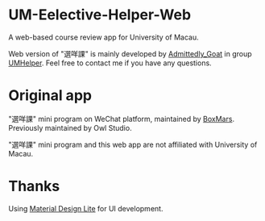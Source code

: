 # UM-Eelective-Helper-Web
A web-based course review app for University of Macau.

Web version of "選咩課" is mainly developed by [Admittedly_Goat](https://github.com/Admittedly-Goat) in group [UMHelper](https://github.com/UMHelper). Feel free to contact me if you have any questions.

# Original app
"選咩課" mini program on WeChat platform, maintained by [BoxMars](https://github.com/BoxMars). Previously maintained by Owl Studio.

"選咩課" mini program and this web app are not affiliated with University of Macau.
# Thanks
Using [Material Design Lite](https://getmdl.io/) for UI development.

